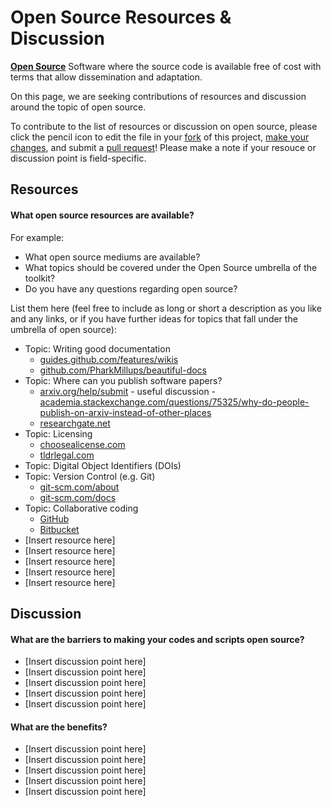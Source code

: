 # Open Source Resources & Discussion 

**[Open Source](https://www.fosteropenscience.eu/taxonomy/term/109)** Software where the source code is available free of cost with terms that allow dissemination and adaptation.

On this page, we are seeking contributions of resources and discussion around the topic of open source.

To contribute to the list of resources or discussion on open source, please click the pencil icon to edit the file in your [fork](https://help.github.com/articles/fork-a-repo/) of this project, [make your changes](https://guides.github.com/activities/forking/#making-changes), and submit a [pull request](https://help.github.com/articles/proposing-changes-to-a-project-with-pull-requests/)! Please make a note if your resouce or discussion point is field-specific.

## Resources

#### What open source resources are available?

For example:

* What open source mediums are available? 
* What topics should be covered under the Open Source umbrella of the toolkit?
* Do you have any questions regarding open source?

List them here (feel free to include as long or short a description as you like and any links, or if you have further ideas for topics that fall under the umbrella of open source):

* Topic: Writing good documentation 
	* [guides.github.com/features/wikis](https://guides.github.com/features/wikis/)
	* [github.com/PharkMillups/beautiful-docs](https://github.com/PharkMillups/beautiful-docs)
* Topic: Where can you publish software papers?
	* [arxiv.org/help/submit](https://arxiv.org/help/submit) - useful discussion -  [academia.stackexchange.com/questions/75325/why-do-people-publish-on-arxiv-instead-of-other-places](https://academia.stackexchange.com/questions/75325/why-do-people-publish-on-arxiv-instead-of-other-places)
	* [researchgate.net](https://www.researchgate.net)
* Topic: Licensing
	* [choosealicense.com](https://choosealicense.com/)
	* [tldrlegal.com](https://tldrlegal.com/)
* Topic: Digital Object Identifiers (DOIs)
* Topic: Version Control (e.g. Git)
	* [git-scm.com/about](https://git-scm.com/about)
	* [git-scm.com/docs](https://git-scm.com/docs)
* Topic: Collaborative coding
	* [GitHub](https://github.com/)
	* [Bitbucket](http://bitbucket.org/)
* [Insert resource here]
* [Insert resource here]
* [Insert resource here]
* [Insert resource here]
* [Insert resource here]

## Discussion

#### What are the barriers to making your codes and scripts open source?

* [Insert discussion point here]
* [Insert discussion point here]
* [Insert discussion point here]
* [Insert discussion point here]
* [Insert discussion point here]


#### What are the benefits?

* [Insert discussion point here]
* [Insert discussion point here]
* [Insert discussion point here]
* [Insert discussion point here]
* [Insert discussion point here]
